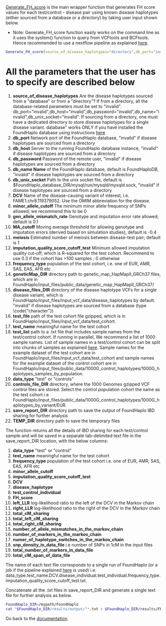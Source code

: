 [Generate_FH_score](https://github.com/bahlolab/FoundHaplo/blob/main/R/Generate_FH_score.R) is the main wrapper function that generates FH score values for each test/control - disease pair using known disease haplotypes (either sourced from a database or a directory) by taking user input shown below.

* Note: Generate_FH_score function easily works on the command line as it uses the system() function to query from VCFtools and BCFtools. Hence recommended to use a nextflow pipeline as explained [here](https://github.com/bahlolab/FoundHaplo/blob/main/Documentation/Parallel%20processing%20with%20Nextflow.md).

```R
Generate_FH_score(source_of_disease_haplotypes="directory",db_port="invalid",db_host="invalid",db_password="invalid",db_name="invalid",db_unix_socket="invalid",DCV="FAME1.chr8.119379052",minor_allele_cutoff=0,gen_allele_mismatch_rate=0.01,MA_cutoff=-0.4,meiosis=1,imputation_quality_score_cutoff_test=0,frequency_type="EUR",geneticMap_DIR="/mypath/FoundHaplo/input_files/public_data/genetic_map_HapMapII_GRCh37",disease_files_DIR="/mypath/FoundHaplo/input_files/input_vcf_data/disease_haplotypes",test_file="/mypath/FoundHaplo/input_files/input_vcf_data/test_cohort/imputed_phased_FAME1_test_cohort.snp.0.98.sample.0.98.chr8.imputed.trimmed.vcf.gz",test_name="example_test",test_list="/mypath/FoundHaplo/input_files/input_vcf_data/test_cohort/samples.txt",data_type="test",controls_file_DIR="/mypath/FoundHaplo/input_files/public_data/1000G_control_haplotypes/1000G_haplotypes_by_variant/EUR",save_report_DIR="/mypath/FoundHaplo/results/output",TEMP_DIR="/mypath/FoundHaplo/temp")
```

# All the parameters that the user has to specify are described below

1. **source_of_disease_haplotypes** Are the disease haplotypes sourced from a "database" or from a "directory"? If from a directory, all the database-related parameters must be set to "invalid". db_port="invalid",db_host="invalid",db_password="invalid",db_name="invalid",db_unix_socket="invalid". If sourcing from a directory, one must have a dedicated directory to store disease haplotypes for a single disease variant. database" works ONLY if you have installed the FoundHaplo database using instructions [here](https://github.com/bahlolab/FoundHaplo/blob/main/Documentation/Prepare%20database%20with%20known%20disease%20haplotypes.md)
2. **db_port** Network port of the FoundHaplo database, "invalid" if disease haplotypes are sourced from a directory 
3. **db_host** Server to the running FoundHaplo database instance, "invalid" if disease haplotypes are sourced from a directory
4. **db_password** Password of the remote user, "invalid" if disease haplotypes are sourced from a directory
5. **db_name Name** of the FoundHaplo database, default is FoundHaploDB, "invalid" if disease haplotypes are sourced from a directory
6. **db_unix_socket** Path to the unix socket file, default is $FoundHaplo_database_DIR/mysql/run/mysqld/mysqld.sock, "invalid" if disease haplotypes are sourced from a directory
7. **DCV** Name of the disease-causing variant of interest, i.e. FAME1.chr8.119379052. Use the OMIM abbreviation for the disease.
8. **minor_allele_cutoff** The minimum minor allele frequency of SNPs allowed; we recommend this to be 0 
9. **gen_allele_mismatch_rate** Genotype and imputation error rate allowed; default is 0.1
10. **MA_cutoff** Moving average threshold for allowing genotype and imputation errors (derived based on simulation studies), default is -0.4
11. **meiosis** Estimated number of meiosis between disease-test pair; default is 1
12. **imputation_quality_score_cutoff_test** Minimum allowed imputation quality cut-off, which is R-squared for the test cohort. Recommend to use 0.3 if the cohort has >100 samples ; 0 otherwise 
13. **frequency_type** population of the test cohort, i.e. one of EUR, AMR, SAS, EAS, AFR etc 
14. **geneticMap_DIR** directory path to genetic_map_HapMapII_GRCh37 files, which are in FoundHaplo/input_files/public_data/genetic_map_HapMapII_GRCh37/
15. **disease_files_DIR** directory of the disease haplotype VCFs for a single disease variant, which is FoundHaplo/input_files/input_vcf_data/disease_haplotypes by default. "invalid" if disease haplotypes are sourced from a database (type \code{"character"})
16. **test_file** path of the test cohort file gzipped, which is in FoundHaplo/input_files/input_vcf_data/test_cohort.
17. **test_name** meaningful name for the test cohort 
18. **test_list** path to a .txt file that includes sample names from the test/control cohort. If running in parallel, We recommend a list of 1000 sample names. List of sample names in a test/control cohort can be split into chunks of samples as explained [here](https://github.com/bahlolab/FoundHaplo/blob/main/Documentation/Parallel%20processing%20with%20Nextflow.md). Sample names for the example dataset of the test cohort are in FoundHaplo/input_files/input_vcf_data/test_cohort and sample names for the example dataset of the control cohort are in FoundHaplo/input_files/public_data/1000G_control_haplotypes/1000G_haplotypes_samples_by_population.  
19. **data_type** "test" or "controls"
20. **controls_file_DIR** directory, where the 1000 Genomes gzipped VCF control files are stored. Select the control population cohort the same as the test cohort i.e FoundHaplo/input_files/public_data/1000G_control_haplotypes/1000G_haplotypes_by_variant/EUR.
21. **save_report_DIR** directory path to save the output of FoundHaplo IBD sharing for further analysis
22. **TEMP_DIR** directory path to save the temporary files

The function returns all the details of IBD sharing for each test/control sample and will be saved in a separate tab-delimited text file in the save_report_DIR location, with the below columns:

1. **data_type** "test" or "control" 
2. **test_name** meaningful name for the test cohort 
3. **frequency_type** population of the test cohort i.e. one of EUR, AMR, SAS, EAS, AFR etc 
4. **minor_allele_cutoff**
5. **imputation_quality_score_cutoff_test**
6. **DCV** 
7. **disease_haplotype**
8. **test_control_individual**
9. **FH_score** 
10. **left_LLR** log-likelihood ratio to the left of the DCV in the Markov chain
11. **right_LLR** log-likelihood ratio to the right of the DCV in the Markov chain
12. **total_cM_sharing**
13. **total_left_cM_sharing**
14. **total_right_cM_sharing**
15. **number_of_allele_mismatches_in_the_markov_chain** 
16. **number_of_markers_in_the_markov_chain** 
17. **numer_of_haplotype_switches_in_the_markov_chain** 
18. **snp_density_in_data_file** i.e number of SNPs in 1cM in the input files
19. **total_number_of_markers_in_data_file**
20. **total_cM_span_of_data_file**

The name of each text file corresponds to a single run of FoundHaplo (or a job if the pipeline explained [here](https://github.com/bahlolab/FoundHaplo/blob/main/Documentation/Parallel%20processing%20with%20Nextflow.md) is used)
i.e. data_type.test_name.DCV.disease_individual.test_individual.frequency_type.imputation_quality_score_cutoff_test.txt.

Concatenate all the .txt files in save_report_DIR and generate a single text file for further analysis as below.

```bash
FoundHaplo_DIR=/mypath/FoundHaplo
cat "$FoundHaplo_DIR/results/output/"*.txt > $FoundHaplo_DIR/results/FH_IBD_scores/results.txt 
```

Go back to the [documentation](https://github.com/bahlolab/FoundHaplo/blob/main/Documentation/Guide%20to%20run%20FoundHaplo.md).


